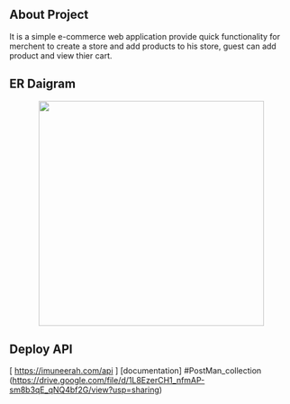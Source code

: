 
## About Project

It is a simple e-commerce web application provide quick functionality for merchent to create a store and add products to his store, guest can add product and view thier cart.


## ER Daigram 

<p align="center"><img src="http://m5zn.free.fr/do.php?img=1473" width="400"></p>


## Deploy API

[ https://imuneerah.com/api ]
[documentation] #PostMan_collection (https://drive.google.com/file/d/1L8EzerCH1_nfmAP-sm8b3qE_qNQ4bf2G/view?usp=sharing) 


